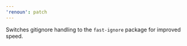 ```yaml
---
'renoun': patch
---
```


Switches gitignore handling to the `fast-ignore` package for improved speed.
